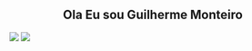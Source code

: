 <h2 align="center">Ola Eu sou Guilherme Monteiro</h2>
<div>
  <img src="https://github-readme-stats.vercel.app/api?username=guifilho&count_private=true&show_icons=true&theme=onedark"/>
  <img src="https://github-readme-stats.vercel.app/api/top-langs/?username=guifilho&layout=compact&theme=onedark"/>  
</div>
